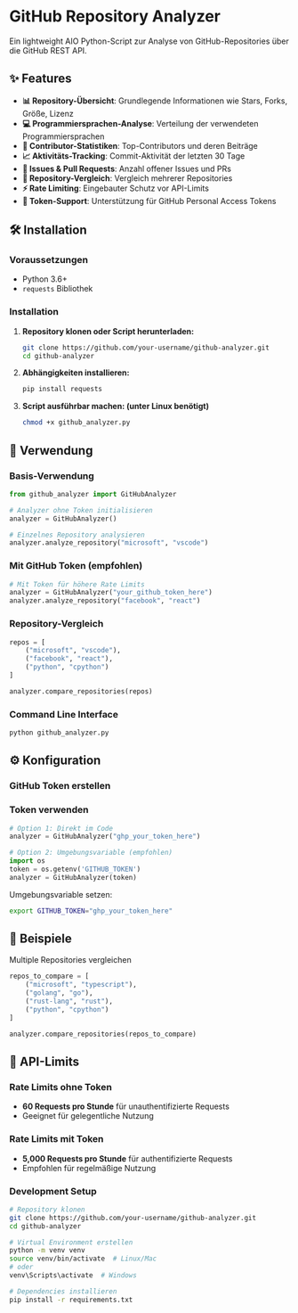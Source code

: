 # GitHub Repository Analyzer

Ein lightweight AIO Python-Script zur Analyse von GitHub-Repositories über die GitHub REST API.



## ✨ Features

- **📊 Repository-Übersicht**: Grundlegende Informationen wie Stars, Forks, Größe, Lizenz
- **💻 Programmiersprachen-Analyse**: Verteilung der verwendeten Programmiersprachen
- **👥 Contributor-Statistiken**: Top-Contributors und deren Beiträge
- **📈 Aktivitäts-Tracking**: Commit-Aktivität der letzten 30 Tage
- **🐛 Issues & Pull Requests**: Anzahl offener Issues und PRs
- **🔄 Repository-Vergleich**: Vergleich mehrerer Repositories
- **⚡ Rate Limiting**: Eingebauter Schutz vor API-Limits
- **🔐 Token-Support**: Unterstützung für GitHub Personal Access Tokens

## 🛠 Installation

### Voraussetzungen

- Python 3.6+
- `requests` Bibliothek

### Installation

1. **Repository klonen oder Script herunterladen:**
   ```bash
   git clone https://github.com/your-username/github-analyzer.git
   cd github-analyzer
   ```

2. **Abhängigkeiten installieren:**
   ```bash
   pip install requests
   ```

3. **Script ausführbar machen: (unter Linux benötigt)**
   ```bash
   chmod +x github_analyzer.py
   ```

## 🎯 Verwendung

### Basis-Verwendung

```python
from github_analyzer import GitHubAnalyzer

# Analyzer ohne Token initialisieren
analyzer = GitHubAnalyzer()

# Einzelnes Repository analysieren
analyzer.analyze_repository("microsoft", "vscode")
```

### Mit GitHub Token (empfohlen)

```python
# Mit Token für höhere Rate Limits
analyzer = GitHubAnalyzer("your_github_token_here")
analyzer.analyze_repository("facebook", "react")
```

### Repository-Vergleich

```python
repos = [
    ("microsoft", "vscode"),
    ("facebook", "react"),
    ("python", "cpython")
]

analyzer.compare_repositories(repos)
```

### Command Line Interface

```bash
python github_analyzer.py
```

## ⚙️ Konfiguration

### GitHub Token erstellen

### Token verwenden

```python
# Option 1: Direkt im Code
analyzer = GitHubAnalyzer("ghp_your_token_here")

# Option 2: Umgebungsvariable (empfohlen)
import os
token = os.getenv('GITHUB_TOKEN')
analyzer = GitHubAnalyzer(token)
```

Umgebungsvariable setzen:
```bash
export GITHUB_TOKEN="ghp_your_token_here"
```

## 📝 Beispiele

Multiple Repositories vergleichen

```python
repos_to_compare = [
    ("microsoft", "typescript"),
    ("golang", "go"),
    ("rust-lang", "rust"),
    ("python", "cpython")
]

analyzer.compare_repositories(repos_to_compare)
```



## 🚦 API-Limits

### Rate Limits ohne Token
- **60 Requests pro Stunde** für unauthentifizierte Requests
- Geeignet für gelegentliche Nutzung

### Rate Limits mit Token
- **5,000 Requests pro Stunde** für authentifizierte Requests
- Empfohlen für regelmäßige Nutzung



### Development Setup

```bash
# Repository klonen
git clone https://github.com/your-username/github-analyzer.git
cd github-analyzer

# Virtual Environment erstellen
python -m venv venv
source venv/bin/activate  # Linux/Mac
# oder
venv\Scripts\activate  # Windows

# Dependencies installieren
pip install -r requirements.txt
```


